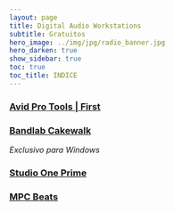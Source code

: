 ```yaml
---
layout: page
title: Digital Audio Workstations
subtitle: Gratuitos
hero_image: ../img/jpg/radio_banner.jpg
hero_darken: true
show_sidebar: true
toc: true
toc_title: INDICE
---
```


### **[Avid Pro Tools | First](https://www.avid.com/pro-tools)**

### **[Bandlab Cakewalk](https://www.bandlab.com/products/cakewalk)**

_Exclusivo para Windows_

### **[Studio One Prime](https://shop.presonus.com/Studio-One-5-Prime)**

### **[MPC Beats](https://www.akaipro.com/mpc-beats)**
